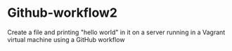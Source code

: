 # Github-workflow2
Create a file and printing "hello world" in it on a server running in a Vagrant virtual machine using a GitHub workflow
